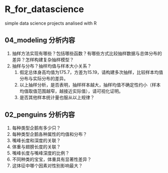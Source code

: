 # R_for_datascience
simple data science projects analised with R 

## 04_modeling 分析内容
1. 抽样方法实现有哪些？包括哪些函数？有哪些方式比较抽样数据与总体分布的差异？怎样构建复杂抽样模型？
2. 抽样与分布？抽样均值与样本大小关系？
	1. 假定总体身高均值为175.7，方差为15.19，请构建多次抽样，比较样本均值分布与实际分布的差异。
	2. 以上抽样分析，是否表明，抽样样本越大，抽样均值不确定性约小（样本均值取值范围越窄，越接近实际值），请可视化证明。
	3. 是否其他样本统计量也服从以上规律？
	
## 02_penguins 分析内容
1. 每种类型企鹅有多少只？
2. 每种类型企鹅各种属性的均值和分布？
3. 嘴峰长度和深度的关联？
4. 体重与翅膀长度的关联？
5. 嘴峰长度与嘴峰深度的比例？
6. 不同种类的宝宝，体重具有显著性差异？
7. 这体征中哪个因素对性别影响最大？
